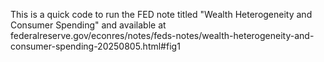 This is a quick code to run the FED note titled "Wealth Heterogeneity and Consumer Spending" and available at federalreserve.gov/econres/notes/feds-notes/wealth-heterogeneity-and-consumer-spending-20250805.html#fig1
